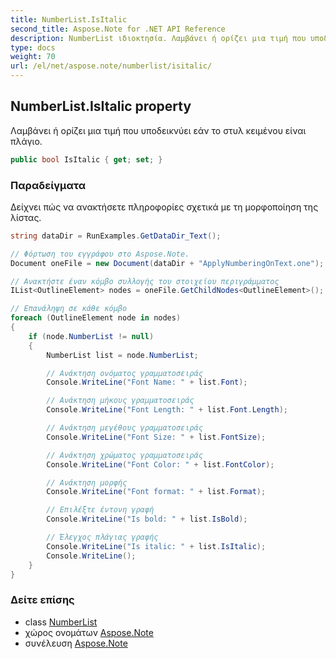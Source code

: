 ```yaml
---
title: NumberList.IsItalic
second_title: Aspose.Note for .NET API Reference
description: NumberList ιδιοκτησία. Λαμβάνει ή ορίζει μια τιμή που υποδεικνύει εάν το στυλ κειμένου είναι πλάγιο.
type: docs
weight: 70
url: /el/net/aspose.note/numberlist/isitalic/
---
```

## NumberList.IsItalic property

Λαμβάνει ή ορίζει μια τιμή που υποδεικνύει εάν το στυλ κειμένου είναι πλάγιο.

```csharp
public bool IsItalic { get; set; }
```

### Παραδείγματα

Δείχνει πώς να ανακτήσετε πληροφορίες σχετικά με τη μορφοποίηση της λίστας.

```csharp
string dataDir = RunExamples.GetDataDir_Text();

// Φόρτωση του εγγράφου στο Aspose.Note.
Document oneFile = new Document(dataDir + "ApplyNumberingOnText.one");

// Ανακτήστε έναν κόμβο συλλογής του στοιχείου περιγράμματος
IList<OutlineElement> nodes = oneFile.GetChildNodes<OutlineElement>();

// Επανάληψη σε κάθε κόμβο
foreach (OutlineElement node in nodes)
{
    if (node.NumberList != null)
    {
        NumberList list = node.NumberList;

        // Ανάκτηση ονόματος γραμματοσειράς
        Console.WriteLine("Font Name: " + list.Font);

        // Ανάκτηση μήκους γραμματοσειράς
        Console.WriteLine("Font Length: " + list.Font.Length);

        // Ανάκτηση μεγέθους γραμματοσειράς
        Console.WriteLine("Font Size: " + list.FontSize);

        // Ανάκτηση χρώματος γραμματοσειράς
        Console.WriteLine("Font Color: " + list.FontColor);

        // Ανάκτηση μορφής
        Console.WriteLine("Font format: " + list.Format);

        // Επιλέξτε έντονη γραφή
        Console.WriteLine("Is bold: " + list.IsBold);

        // Έλεγχος πλάγιας γραφής
        Console.WriteLine("Is italic: " + list.IsItalic);
        Console.WriteLine();
    }
}
```

### Δείτε επίσης

* class [NumberList](../)
* χώρος ονομάτων [Aspose.Note](../../numberlist/)
* συνέλευση [Aspose.Note](../../../)


